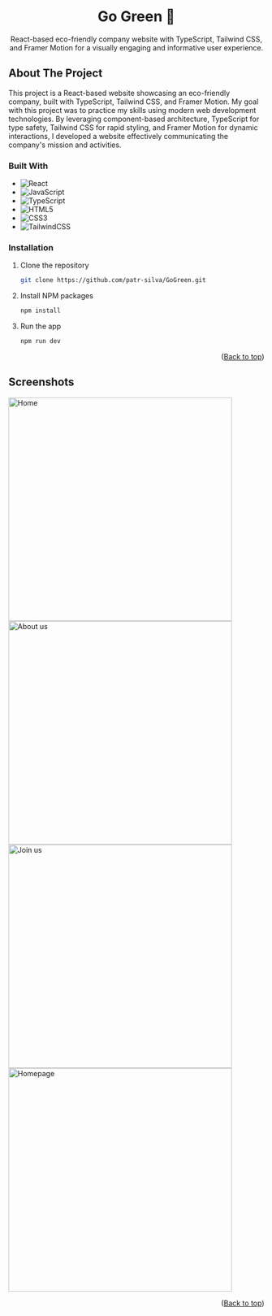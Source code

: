 <div align="center">

<h1 align="center">Go Green 🌳</h1>

  <p align="center">
React-based eco-friendly company website with TypeScript, Tailwind CSS, and Framer Motion for a visually engaging and informative user experience. </p>
</div>

<!-- ABOUT THE PROJECT -->
## About The Project

This project is a React-based website showcasing an eco-friendly company, built with TypeScript, Tailwind CSS, and Framer Motion. My goal with this project was to practice my skills using modern web development technologies. By leveraging component-based architecture, TypeScript for type safety, Tailwind CSS for rapid styling, and Framer Motion for dynamic interactions, I developed a website effectively communicating the company's mission and activities.

### Built With

*  ![React](https://img.shields.io/badge/react-%2320232a.svg?style=plastic&logo=react&logoColor=%2361DAFB)
*  ![JavaScript](https://img.shields.io/badge/javascript-%23323330.svg?style=plastic&logo=javascript&logoColor=%23F7DF1E)
* ![TypeScript](https://img.shields.io/badge/typescript-%23007ACC.svg?style=plastic&logo=typescript&logoColor=white) 
*  ![HTML5](https://img.shields.io/badge/html5-%23E34F26.svg?style=plastic&logo=html5&logoColor=white)
*  ![CSS3](https://img.shields.io/badge/css3-%231572B6.svg?style=plastic&logo=css3&logoColor=white)
*  ![TailwindCSS](https://img.shields.io/badge/tailwindcss-%2338B2AC.svg?style=plastic&logo=tailwind-css&logoColor=white)

<!-- GETTING STARTED -->

### Installation

1. Clone the repository
   ```sh
   git clone https://github.com/patr-silva/GoGreen.git
   ```
2. Install NPM packages
   ```sh
   npm install
   ```
3. Run the app 
      ```sh
   npm run dev
   ```
<p align="right">(<a href="#readme-top">Back to top</a>)</p>

<!-- USAGE EXAMPLES -->
## Screenshots

<div>
<img width="440" alt="Home" src="https://github.com/user-attachments/assets/daab6801-170e-4471-8e62-942bceebc31c">
<img width="440" alt="About us" src="https://github.com/user-attachments/assets/ede459d3-ffb8-4d45-a7aa-246b720b2180">
<img width="440" alt="Join us" src="https://github.com/user-attachments/assets/707ff654-2964-489f-93ed-fb6c954d68ab">
<img width="440" alt="Homepage" src="https://github.com/user-attachments/assets/9a4cbb45-77a0-42e5-a856-764c87cc358a">
</div>

<p align="right">(<a href="#readme-top">Back to top</a>)</p>


